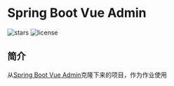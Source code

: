 # Spring Boot Vue Admin

![stars](https://img.shields.io/github/stars/qwhying/spring-boot-vue-admin.svg?style=flat-square&label=Stars)
![license](https://img.shields.io/github/license/qwhying/spring-boot-vue-admin.svg?style=flat-square)

## 简介

从[Spring Boot Vue Admin](https://github.com/Zoctan/spring-boot-vue-admin)克隆下来的项目，作为作业使用

